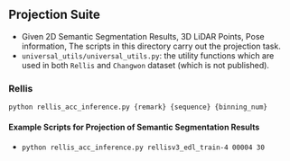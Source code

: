 ## Projection Suite
- Given 2D Semantic Segmentation Results, 3D LiDAR Points, Pose information, The scripts in this directory carry out the projection task.
- `universal_utils/universal_utils.py`: the utility functions which are used in both `Rellis` and `Changwon` dataset (which is not published).

### Rellis
`python rellis_acc_inference.py {remark} {sequence} {binning_num}`
#### Example Scripts for Projection of Semantic Segmentation Results
- `python rellis_acc_inference.py rellisv3_edl_train-4 00004 30`